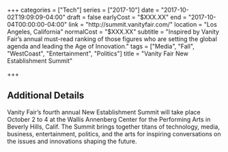 +++
categories = ["Tech"]
series = ["2017-10"]
date = "2017-10-02T19:09:09-04:00"
draft = false
earlyCost = "$XXX.XX"
end = "2017-10-04T00:00:00-04:00"
link = "http://summit.vanityfair.com/"
location = "Los Angeles, California"
normalCost = "$XXX.XX"
subtitle = "Inspired by Vanity Fair’s annual must-read ranking of those figures who are setting the global agenda and leading the Age of Innovation."
tags = ["Media", "Fall", "WestCoast", "Entertainment", "Politics"]
title = "Vanity Fair New Establishment Summit"

+++
<!--more-->

## Additional Details

Vanity Fair’s fourth annual New Establishment Summit will take place October 2 to 4 at the Wallis Annenberg Center for the Performing Arts in Beverly Hills, Calif. The Summit brings together titans of technology, media, business, entertainment, politics, and the arts for inspiring conversations on the issues and innovations shaping the future.